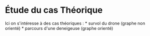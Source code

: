 # Étude du cas Théorique
Ici on s'intéresse à des cas théoriques :
    * survol du drone (graphe non orienté)
    * parcours d'une deneigeuse (graphe orienté)